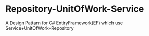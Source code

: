 # Repository-UnitOfWork-Service
A Design Pattarn for C# EntiryFramework(EF) which use Service+UnitOfWork+Repository
